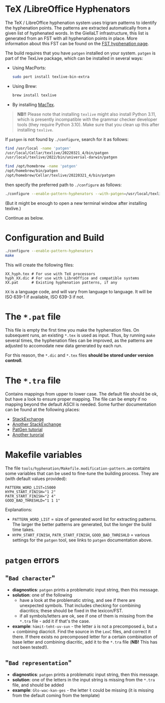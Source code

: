 TeX /LibreOffice Hyphenators
============================

The TeX / LibreOffice hyphenation system uses trigram patterns to identify the
hyphenation points. The patterns are extracted automatically from a given list
of hyphenated words. In the GiellaLT infrastructure, this list is generated from
an FST with all hyphenation points in place. More information about this FST can
be found on the [FST hyphenation page]().

The build requires that you have `patgen` installed on your system. `patgen` is
part of the TexLive package, which can be installed in several ways:

- Using MacPorts:
  ```sh
  sudo port install texlive-bin-extra
  ```
- Using Brew:
  ```sh
  brew install texlive
  ```
- By installing [MacTex](https://www.tug.org/mactex/).

> **NB!!** Please note that installing `texlive` might also install Python 3.11, which
> is presently incompatible with the grammar checker developer tools (they require Python 3.10).
> Make sure that you clean up this after installing `texlive`.

If `patgen` is not found by `./configure`, search for it as follows:

```sh
find /usr/local -name 'patgen'  
/usr/local/Cellar/texlive/20220321_4/bin/patgen
/usr/local/texlive/2022/bin/universal-darwin/patgen

find /opt/homebrew -name 'patgen'   
/opt/homebrew/bin/patgen
/opt/homebrew/Cellar/texlive/20220321_4/bin/patgen
```

then specify the preferred path to `./configure` as follows:

```sh
./configure --enable-pattern-hyphenators --with-patgen=/usr/local/texlive/2022/bin/universal-darwin/
```

(But it might be enough to open a new terminal window after installing texlive.)

Continue as below.

# Configuration and Build 

```sh
./configure --enable-pattern-hyphenators
make
```

This will create the following files:

```
XX_hyph.tex # For use with TeX processors
hyph_XX.dic # For use with LibreOffice and compatible systems
XX.pat      # Existing hyphenation patterns, if any
```

`XX` is a language code, and will vary from language
to language. It will be ISO 639-1 if available, ISO 639-3 if not.

# The `*.pat` file

This file is empty the first time you make the hyphenation files. On subsequent
runs, an existing `*.tex` is used as input. Thus, by running `make` several
times, the hyphenation files can be improved, as the patterns are adjusted to
accomodate new data generated by each run.

For this reason, the `*.dic` and `*.tex` files
**should be stored under version controll**.

# The `*.tra` file

Contains mappings from upper to lower case. The default file should be ok, but
have a look to ensure proper mapping. The file can be empty if no mapping beyond
the default ASCII is needed. Some further documentation can be found at the
following places:

- [StackExchange](https://tex.stackexchange.com/questions/52589/how-to-use-translate-file-correctly-in-patgen-of-texlive)
- [Another StackExchange](https://tex.stackexchange.com/questions/205154/patgen-to-create-hyphenation-dictionary-for-utf-8-language)
- [PatGen tutorial](http://tug.ctan.org/info/patgen2-tutorial/patgen2-tutorial.pdf)
- [Another turorial](https://www.sys.kth.se/docs/texlive/texmf-dist/doc/support/patgen2-tutorial/patgen2.pdf)

# Makefile variables

The file `tools/hyphenation/Makefile.modification-pattern.am` contains some
variables that can be used to fine-tune the building process. They are (with
default values provided):

```make
PATTERN_WORD_LIST=15000
HYPH_START_FINISH="1 2"
PATR_START_FINISH="2 4"
GOOD_BAD_THRESHLD="1 1 1"
```
Explanations:

- `PATTERN_WORD_LIST` = size of generated word list for extracting patterns.
  The larger the better patterns are generated, but the longer the build time
  takes.
- `HYPH_START_FINISH`, `PATR_START_FINISH`, `GOOD_BAD_THRESHLD` = various settings
  for the `patgen` tool, see links to `patgen` documentation above.

# `patgen` errors

## "`Bad character`"

- **diagnostics**: `patgen` prints a problematic input string, then this message.
- **solution**: one of the following
    - have a look at the problematic string, and see if there are unexpected
      symbols. That includes checking for combining diacritics; these should be
      fixed in the lexicon/FST.
    - if all symbols/letters are ok, see if one of them is missing from the
      `*.tra` file - add it if that's the case.
- **example**: `hämit-teht-uv-sun` - the letter `ä` is not a precomposed `ä`,
  but `a` + combining diacricit. Find the source in the `LexC` files, and correct
  it there. If there exists no precomposed letter for a certain combination of
  base letter and combining diacritic, add it to the `*.tra` file (**NB!** This
  has not been tested!).

## "`Bad representation`"

- **diagnostics**: `patgen` prints a problematic input string, then this message.
- **solution**: one of the letters in the input string is missing from the
      `*.tra` file, and should be added
- **example**: `Gło-wac-kan-ges` - the letter `ł` could be missing (it is
  missing from the default coming from the template)
